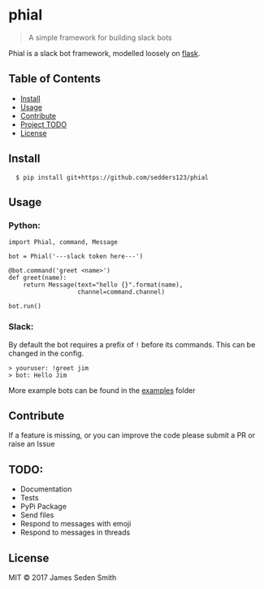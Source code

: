 # phial


> A simple framework for building slack bots

Phial is a slack bot framework, modelled loosely on [flask](https://github.com/pallets/flask/).
## Table of Contents

- [Install](#install)
- [Usage](#usage)
- [Contribute](#contribute)
- [Project TODO](#todo)
- [License](#license)

## Install

```
  $ pip install git+https://github.com/sedders123/phial
```

## Usage

### Python:

```
import Phial, command, Message

bot = Phial('---slack token here---')

@bot.command('greet <name>')
def greet(name):
    return Message(text="hello {}".format(name),
                   channel=command.channel)

bot.run()

```

### Slack:

By default the bot requires a prefix of `!` before its commands. This can be changed in the config.
```
> youruser: !greet jim
> bot: Hello Jim
```


More example bots can be found in the [examples](examples/) folder

## Contribute

If a feature is missing, or you can improve the code please submit a PR or raise an Issue

## TODO:
 - Documentation
 - Tests
 - PyPi Package
 - Send files
 - Respond to messages with emoji
 - Respond to messages in threads


## License

MIT © 2017 James Seden Smith
